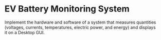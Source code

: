 # EV Battery Monitoring System
Implement the hardware and software of a system that measures quantities (voltages, currents, temperatures, electric power, and energy) and displays it on a Desktop GUI.
